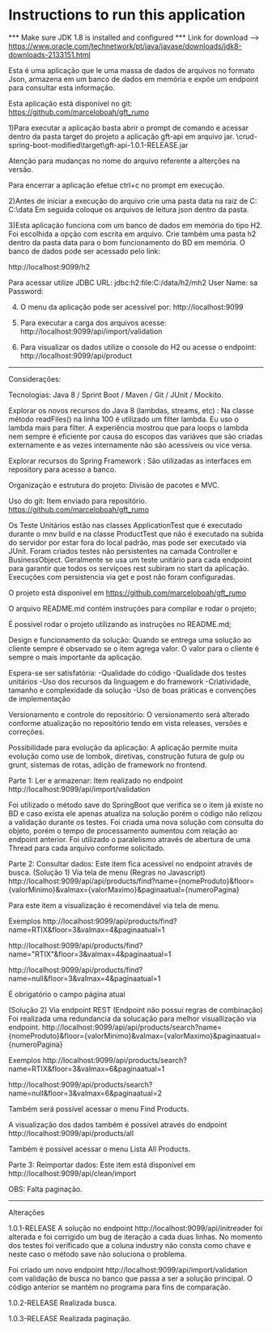 # Instructions to run this application

*** Make sure JDK 1.8 is installed and configured ***
Link for download --> https://www.oracle.com/technetwork/pt/java/javase/downloads/jdk8-downloads-2133151.html

Esta é uma aplicação que le uma massa de dados de arquivos no formato Json, armazena em um banco de dados em memória e expõe um endpoint para consultar esta informação.

Esta aplicação está disponível no git:
https://github.com/marceloboah/gft_rumo

1)Para executar a aplicação basta
abrir o prompt de comando e acessar dentro da pasta target do projeto a aplicação gft-api em arquivo  jar.
\crud-spring-boot-modified\target\gft-api-1.0.1-RELEASE.jar

Atenção para mudanças no nome do arquivo referente a alterções na versão.

Para encerrar a aplicação efetue ctrl+c no prompt em execução.


2)Antes de iniciar a execução do arquivo crie uma pasta data na raiz de C:
C:\data
Em seguida coloque os arquivos de leitura json dentro da pasta.

3)Esta aplicação funciona com um banco de dados em memória do tipo H2.
Foi escolhida a opção com escrita em arquivo.
Crie também uma pasta h2 dentro da pasta data para o bom funcionamento do BD em memória.
O banco de dados pode ser acessado pelo link:

http://localhost:9099/h2

Para acessar utilize
JDBC URL:   jdbc:h2:file:C:/data/h2/mh2
User Name:  sa
Password:

4) O menu da aplicação pode ser acessível por:
http://localhost:9099

5) Para executar a carga dos arquivos acesse:
http://localhost:9099/api/import/validation

6) Para visualizar os dados utilize o console do H2 ou acesse o endpoint:
http://localhost:9099/api/product

---------------------------------------

Considerações:

Tecnologias: Java 8 / Sprint Boot / Maven / Git / JUnit / Mockito. 

Explorar os novos recursos do Java 8 (lambdas, streams, etc) : Na classe método readFiles() na linha 100 é utilizado um filter lambda. Eu uso o lambda mais para filter. A experiência mostrou que para loops o lambda nem sempre é eficiente por causa do escopos das variáves que são criadas externamente e as vezes internamente não são acessíveis ou vice versa.


Explorar recursos do Spring Framework : São utilizadas as interfaces em repository para acesso a banco.

Organização e estrutura do projeto: Divisão de pacotes e MVC.

Uso do git: Item enviado para repositório.
https://github.com/marceloboah/gft_rumo

Os Teste Unitários estão nas classes ApplicationTest que é executado durante o mnv build e na classe ProductTest que não é executado na subida do servidor por estar fora do local padrão, mas pode ser executado via JUnit. Foram criados testes não persistentes na camada Controller e BusinessObject.
Geralmente se usa um teste unitário para cada endpoint para garantir que todos os serviçoes rest subiram no start da aplicação. Execuções com persistencia via get e post não foram configuradas.

O projeto está disponivel  em https://github.com/marceloboah/gft_rumo

O arquivo README.md contém instruções para compilar e rodar o projeto;

É possível rodar o projeto utilizando as instruções no README.md;


Design e funcionamento da solução: Quando se entrega uma solução ao cliente sempre é observado se o item agrega valor. O valor para o cliente é sempre o mais importante da aplicação.

Espera-se ser satisfatória:
-Qualidade do código
-Qualidade dos testes unitários
-Uso dos recursos da linguagem e do framework
-Criatividade, tamanho e complexidade da solução
-Uso de boas práticas e convenções de implementação

Versionamento e controle do repositório: O versionamento será alterado conforme atualização no repositório tendo em vista releases, versões e correções.

Possibilidade para evolução da aplicação:
A aplicação permite muita evolução como use de lombok, diretivas, construção futura de gulp ou grunt, sistemas de rotas, adição de framework no frontend.

Parte 1: Ler e armazenar:
Item realizado no endpoint http://localhost:9099/api/import/validation

Foi utilizado o método save do SpringBoot que verifica se o item já existe no BD e caso exista ele apenas atualiza na solução porém o código não relizou a validação durante os testes.
Foi criada uma nova solução com consulta do objeto, porém o tempo de processamento aumentou com relação ao endpoint anterior. 
Foi utilizado o paralelismo através de abertura de uma Thread para cada arquivo conforme solicitado.


Parte 2: Consultar dados:
Este item fica acessível no endpoint através de busca. 
(Solução 1) Via tela de menu (Regras no Javascript)
http://localhost:9099/api/api/products/find?name={nomeProduto}&floor={valorMinimo}&valmax={valorMaximo}&paginaatual={numeroPagina}

Para este item a visualização é recomendável via tela de menu.

Exemplos
http://localhost:9099/api/products/find?name=RTIX&floor=3&valmax=4&paginaatual=1

http://localhost:9099/api/products/find?name="RTIX"&floor=3&valmax=4&paginaatual=1

http://localhost:9099/api/products/find?name=null&floor=3&valmax=4&paginaatual=1

É obrigatório o campo página atual

(Solução 2) Via endpoint REST (Endpoint não possui regras de combinação)
Foi realizada uma redundancia da solucação para melhor visuallização via endpoint.
http://localhost:9099/api/api/products/search?name={nomeProduto}&floor={valorMinimo}&valmax={valorMaximo}&paginaatual={numeroPagina}

Exemplos
http://localhost:9099/api/products/search?name=RTIX&floor=3&valmax=6&paginaatual=1

http://localhost:9099/api/products/search?name=null&floor=3&valmax=6&paginaatual=2

Também será possível acessar o menu Find Products.

A visualização dos dados também é possível através do endpoint 
http://localhost:9099/api/products/all

Também é possível acessar o menu Lista All Products.

Parte 3: Reimportar dados:
Este item está disponível em
http://localhost:9099/api/clean/import

OBS: Falta paginação.


--------------------------------
Alterações

1.0.1-RELEASE
A solução no endpoint http://localhost:9099/api/initreader foi alterada e foi corrigido um bug de iteração a cada duas linhas. No momento dos testes foi verificado que a coluna industry não consta como chave e neste caso o método save não soluciona o problema.

Foi criado um novo endpoint http://localhost:9099/api/import/validation com validação de busca no banco que passa a ser a solução principal. O código anterior se mantém no programa para fins de comparação.


1.0.2-RELEASE
Realizada busca.

1.0.3-RELEASE
Realizada paginação.


